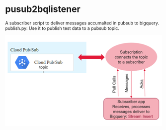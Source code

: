 # pusub2bqlistener

A subscriber script to deliver messages accumalted in pubsub to bigquery. 
publish.py: Use it to publish test data to a pubsub topic.


![alt text](https://github.com/maryamhanifpour/pusub2bqlistener/blob/master/Listener.PNG)

